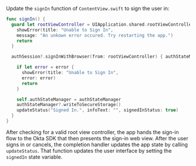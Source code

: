 Update the `signIn` function of `ContentView.swift` to sign the user in:

```swift
func signIn() {
  guard let rootViewController = UIApplication.shared.rootViewController else {
    showError(title: "Unable to Sign In",
    message: "An unkown error occured. Try restarting the app.")
    return
  }

  authSession?.signInWithBrowser(from: rootViewController) { authStateManager, error in

    if let error = error {
      showError(title: "Unable to Sign In",
      error: error)
      return
    }

    self.authStateManager = authStateManager
    authStateManager?.writeToSecureStorage()
    updateStatus("Signed In.", infoText: "", signedInStatus: true)
  }
}
```

After checking for a valid root view controller, the app hands the sign-in flow to the Okta SDK that then presents the sign-in web view. After the user signs in or cancels, the completion handler updates the app state by calling `updateStatus`. That function updates the user interface by setting the `signedIn` state variable.
